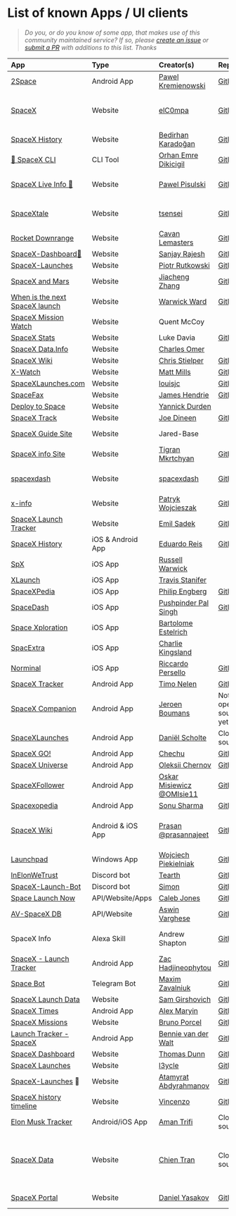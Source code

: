 # List of known Apps / UI clients

> _Do you, or do you know of some app, that makes use of this community maintained service? If so, please [create an issue](https://github.com/r-spacex/SpaceX-API/issues/new) or [submit a PR](https://github.com/r-spacex/SpaceX-API/pulls) with additions to this list. Thanks_

|App|Type|Creator(s)|Repo|More|
|:---|:---|:---|:---|:---|
| [2Space](https://play.google.com/store/apps/details?id=abandonedstudio.app.tospace) | Android App | [Pawel Kremienowski](https://github.com/riddick-boss) | [GitHub](https://github.com/riddick-boss/2Space) | |
| [SpaceX](http://spacex.elc0mpa.me/#/) | Website | [elC0mpa](https://github.com/elC0mpa) | [GitHub](https://github.com/elC0mpa/spacex) | built with Vue3 & Composition API |
| [SpaceX History](https://spacex-history.netlify.app) | Website | [Bedirhan Karadoğan](https://github.com/bedirhankaradogan) | [GitHub](https://github.com/bedirhankaradogan/spacex-history) | built with React |
| [🚀 SpaceX CLI](https://www.npmjs.com/package/@orhanemree/spacex-cli) | CLI Tool | [Orhan Emre Dikicigil](https://github.com/orhanemree) | [GitHub](https://github.com/orhanemree/spacex-cli) | built with Node |
| [SpaceX Live Info 🔴️](https://spacex-live.netlify.app/) | Website | [Pawel Pisulski](https://github.com/pislagz) | [GitHub](https://github.com/pislagz/spacex-live) | built with React & Redux |
| [SpaceXtale](https://tsensei.github.io/spaceXtale/) | Website | [tsensei](https://github.com/tsensei/) | [GitHub](https://github.com/tsensei/spaceXtale) | React app with spaceX-api |
| [Rocket Downrange](https://rocketdownrange.com) | Website | [Cavan Lemasters](https://github.com/TheKicker) | [GitHub](https://github.com/TheKicker/rocket-downrange) | |
| [SpaceX-Dashboard🚀](https://thespacexdashboard.netlify.app/) | Website | [Sanjay Rajesh](https://github.com/sanjayrjs16) | [GitHub](https://github.com/sanjayrjs16/spaceX-dashboard-react)||
| [SpaceX-Launches](https://spacex.prutkowski.tech/) | Website | [Piotr Rutkowski](https://github.com/PiotrRut) | [GitHub](https://github.com/PiotrRut/SpaceX-Launches) | |
| [SpaceX and Mars](https://www.spacexandmars.com/) | Website | [Jiacheng Zhang](https://github.com/jiachengzhang1) | [GitHub](https://github.com/jiachengzhang1/spacex-and-mars) | |
| [When is the next SpaceX launch](https://whenisthenextspacexlaunch.com) | Website | [Warwick Ward](https://warwick.io) | [GitHub](https://github.com/warwickofthegh/whenisthenextspacexlaunch.com) | |
| [SpaceX Mission Watch](https://spacexmissionwatch.com) | Website | Quent McCoy | | [QMDD](https://quentmccoy.com) |
| [SpaceX Stats](http://spacexstats.xyz) | Website | Luke Davia | [GitHub](https://github.com/r-spacex/spacexstats-react) |
| [SpaceX Data.Info](http://spacexdata.info) | Website | [Charles Omer](https://www.charlesomer.co.uk) | | [Zyndex](https://www.zyndex.co.uk) |
| [SpaceX Wiki](https://www.spacexwiki.com/) | Website | [Chris Stielper](https://github.com/cstielper) | [GitHub](https://github.com/cstielper/react-spacex-wiki) |
| [X-Watch](https://x-watch.xyz/) | Website | [Matt Mills](https://github.com/mattmillsxyz) | [GitHub](https://github.com/mattmillsxyz/x-watch) |
| [SpaceXLaunches.com](https://spacexlaunches.com) | Website | [louisjc](https://github.com/louisjc/) | [GitHub](https://github.com/louisjc/spacexlaunches.com) |
| [SpaceFax](https://spacefax1.web.app) | Website | [James Hendrie](https://github.com/jimmyboix) | [GitHub](https://github.com/jimmyboix/SpaceFax) | |
| [Deploy to Space](https://spacex-fs.deployto.space/) | Website | [Yannick Durden](https://github.com/YannickDurden) | | |
| [SpaceX Track](https://www.spacextrack.com/) | Website | [Joe Dineen](https://github.com/jdineen21) | [GitHub](https://github.com/jdineen21/space_django) | [Portfolio](https://www.jdineen.co.uk) |
| [SpaceX Guide Site](https://spacex-guide.weebly.com) | Website | Jared-Base | | [Mission Control Page](https://spacex-guide.weebly.com/mission-control.html) |
| [SpaceX info Site](https://infospacex.vercel.app/) | Website | [Tigran Mkrtchyan](https://github.com/mkrtchyan98) | [Github](https://github.com/mkrtchyan98/SpaceInfo) |
| [spacexdash](https://spacexdash.github.io/x) | Website | [spacexdash](https://github.com/spacexdash) | [Github](https://github.com/spacexdash/x/tree/master) | Easy searching of SpaceX data |
| [x-info](https://x-info.eu) | Website | [Patryk Wojcieszak](https://github.com/PatrykWojcieszak) | [GitHub](https://github.com/PatrykWojcieszak/X-Info) | |
| [SpaceX Launch Tracker](https://www.spacexlaunchtracker.com/) | Website | [Emil Sadek](https://github.com/esadek) | [GitHub](https://github.com/esadek/spacex-launch-tracker) | |
| [SpaceX History](https://github.com/EduardoReisDev/SpaceXhistory) | iOS & Android App | [Eduardo Reis](https://github.com/EduardoReisDev) | [GitHub](https://github.com/EduardoReisDev/SpaceXhistory) | Build with .NET MAUI
| [SpX](https://apps.apple.com/gb/app/spx/id1511355787) | iOS App | [Russell Warwick](https://github.com/waruss321) | |
| [XLaunch](https://apps.apple.com/us/app/xlaunch/id1502939751) | iOS App | [Travis Stanifer](https://github.com/stanifert) |  |
| [SpaceXPedia](https://itunes.apple.com/app/spacexpedia/id1434177600?mt=8) | iOS App | [Philip Engberg](https://github.com/philipengberg) | [GitHub](https://github.com/philipengberg/SpaceXPedia) |
| [SpaceDash](https://apps.apple.com/in/app/space-dash/id1527766640) | iOS App | [Pushpinder Pal Singh](https://github.com/pushpinderpalsingh) | [GitHub](https://github.com/pushpinderpalsingh/SpaceDash) |
| [Space Xploration](https://apps.apple.com/app/space-xploration/id1530580909) | iOS App | [Bartolome Estelrich](https://github.com/BEstelrich) | | |
| [SpacExtra](https://apps.apple.com/ca/app/spacextra/id1559360281) | iOS App | [Charlie Kingsland](https://github.com/ChopsKingsland) | | [Website](https://spacextra.github.io) |
| [Norminal](https://apps.apple.com/app/norminal/id1540171547) | iOS App | [Riccardo Persello](https://github.com/persello) | [GitHub](https://github.com/persello/norminal) | |
| [SpaceX Tracker](https://play.google.com/store/apps/details?id=com.magnetar.spacexlauncher) | Android App | [Timo Nelen](https://github.com/TNelen) | [Github](https://github.com/TNelen/SpacexLaunchApp) |  |
| [SpaceX Companion](https://play.google.com/store/apps/details?id=nl.studionoorderlicht.spacex) | Android App | [Jeroen Boumans](https://github.com/jeroenboumans) | Not open sourced yet | [Website](https://spacexcompanion.app)
| [SpaceXLaunches](https://play.google.com/store/apps/details?id=com.danielscholte.spacexlaunches) | Android App | [Daniël Scholte](https://github.com/linuxfreak23) | Closed source |
| [SpaceX GO!](https://play.google.com/store/apps/details?id=com.chechu.cherry) | Android App | [Chechu](https://github.com/jesusrp98) | [GitHub](https://github.com/jesusrp98/spacex-go) |
| [SpaceX Universe](https://play.google.com/store/apps/details?id=com.aastudio.spacexuniverse) | Android App | [Oleksii Chernov](https://github.com/chert12) | [Github](https://github.com/chert12/SpaceX-Universe) | |
| [SpaceXFollower](https://github.com/OMIsie11/SpaceXFollower) | Android App | [Oskar Misiewicz @OMIsie11](https://omisie11.github.io) | [Github](https://github.com/OMIsie11/SpaceXFollower) | |
| [Spacexopedia](https://play.google.com/store/apps/details?id=com.thealphamerc.flutter_spacexopedia) | Android App | [Sonu Sharma](https://github.com/TheAlphamerc) | [GitHub](https://github.com/TheAlphamerc/flutter_spacexopedia) | |
| [SpaceX Wiki](https://github.com/prasannajeet/SpaceX_Wiki_KMM_iOS_Android) | Android & iOS App | [Prasan @prasannajeet](https://github.com/prasannajeet) | [Github](https://github.com/prasannajeet/SpaceX_Wiki_KMM_iOS_Android) | Built with Kotlin Multiplatform Mobile |
| [Launchpad](https://github.com/skyffx/Launchpad/releases) | Windows App | [Wojciech Piekielniak](https://github.com/skyffx/) | [Github](https://github.com/skyffx/Launchpad) |
| [InElonWeTrust](https://github.com/Tearth/InElonWeTrust) | Discord bot | [Tearth](https://github.com/Tearth) | [GitHub](https://github.com/Tearth/InElonWeTrust) |
| [SpaceX-Launch-Bot](https://github.com/SpaceXLaunchBot/SpaceXLaunchBot) | Discord bot | [Simon](https://github.com/psidex) | [Github](https://github.com/SpaceXLaunchBot/SpaceXLaunchBot) | |
| [Space Launch Now](https://spacelaunchnow.me/) | API/Website/Apps | [Caleb Jones](https://github.com/ItsCalebJones) | [Github](https://github.com/ItsCalebJones/SpaceLaunchNow-Server) | |
| [AV-SpaceX DB](https://av-spacex.surge.sh/) | API/Website | [Aswin Varghese](http://aswinvarghese.com) | [Github]() | |
| SpaceX Info | Alexa Skill | Andrew Shapton | [Github](https://github.com/alshapton/Space-X-Info-Alexa.git) | Invoke with "Alexa Open SpaceX Info" |
| [SpaceX - Launch Tracker](https://play.google.com/store/apps/details?id=uk.co.zac_h.spacex) | Android App | [Zac Hadjineophytou](https://github.com/zacdevil10) | [GitHub](https://github.com/zacdevil10/spacex-launch-tracker) |
| [Space Bot](https://t.me/spacex_mezgoodle_bot) | Telegram Bot | [Maxim Zavalniuk](https://github.com/mezgoodle) | [GitHub](https://github.com/mezgoodle/space-bot) |
| [SpaceX Launch Data](http://spacexlaunchdata.com) | Website | [Sam Girshovich](https://github.com/samg11) | [GitHub](https://github.com/samg11/SpaceX-Launch-Data) |
| [SpaceX Times](https://play.google.com/store/apps/details?id=ru.alexmaryin.spacextimes_rx) | Android App | [Alex Maryin](https://github.com/alexmaryin) | [GitHub](https://github.com/alexmaryin/spacextimes) |
| [SpaceX Missions](https://spacex-missions.netlify.app) | Website | [Bruno Porcel](https://github.com/bporcel) | [GitHub](https://github.com/bporcel/Space-X) |
| [Launch Tracker - SpaceX](https://play.google.com/store/apps/details?id=com.bvdwalt.spacex_flights) | Android App | [Bennie van der Walt](https://github.com/bvdwalt) | [GitHub](https://github.com/bvdwalt/Launch-Tracker-SpaceX)
| [SpaceX Dashboard](https://tdunn891.github.io/spacex-dashboard/) | Website | [Thomas Dunn](https://github.com/tdunn891) | [GitHub](https://github.com/tdunn891/spacex-dashboard) | |
| [SpaceX Launches](https://spacexlaunches.github.io/) | Website | [l3ycle](https://github.com/l3ycle) | [GitHub](https://github.com/spacexlaunches/spacexlaunches.github.io/) |  |
| [SpaceX-Launches](https://amazing-austin-1853eb.netlify.app) 🚀 | Website | [Atamyrat Abdyrahmanov](https://github.com/aaabdyrahmanov) | [GitHub](https://github.com/aaabdyrahmanov/SpaceX-Launches) |  |
| [SpaceX history timeline](https://www.orbitaterrestre.com/la-storia-di-spaceX-in-timeline-component) | Website | [Vincenzo](https://github.com/vincenzomarcovecchio) | [GitHub](https://github.com/aaabdyrahmanov/SpaceX-Launches) |  |
| [Elon Musk Tracker](https://play.google.com/store/apps/details?id=com.ingenuity.elonmusktracker) | Android/iOS App | [Aman Trifi](https://github.com/TrifiAmanallah) | Closed source |  |
| [SpaceX Data](https://spacexdata.pages.dev/) | Website | [Chien Tran](https://github.com/chientrm) | Closed source | Built with SvelteKit, deployed with Cloudflare Pages |
| [SpaceX Portal](https://spacex-portal.vercel.app) | Website | [Daniel Yasakov](https://github.com/ne-danik) | [GitHub](https://github.com/ne-danik/spacex-portal) | built with React |
